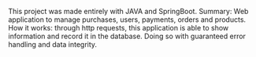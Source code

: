 This project was made entirely with JAVA and SpringBoot.
Summary: Web application to manage purchases, users, payments, orders and products.
How it works: through http requests, this application is able to show information and record it in the database. Doing so with guaranteed error handling and data integrity.
